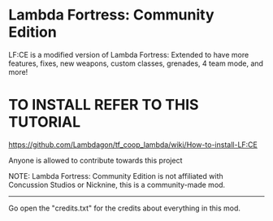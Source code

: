 # Lambda Fortress: Community Edition

LF:CE is a modified version of Lambda Fortress: Extended to have more features, fixes, new weapons, custom classes, grenades, 4 team mode, and more!

# TO INSTALL REFER TO THIS TUTORIAL 

https://github.com/Lambdagon/tf_coop_lambda/wiki/How-to-install-LF:CE 


Anyone is allowed to contribute towards this project

NOTE: Lambda Fortress: Community Edition is not affiliated with Concussion Studios or Nicknine, this is a community-made mod.

----

Go open the "credits.txt" for the credits about everything in this mod.
